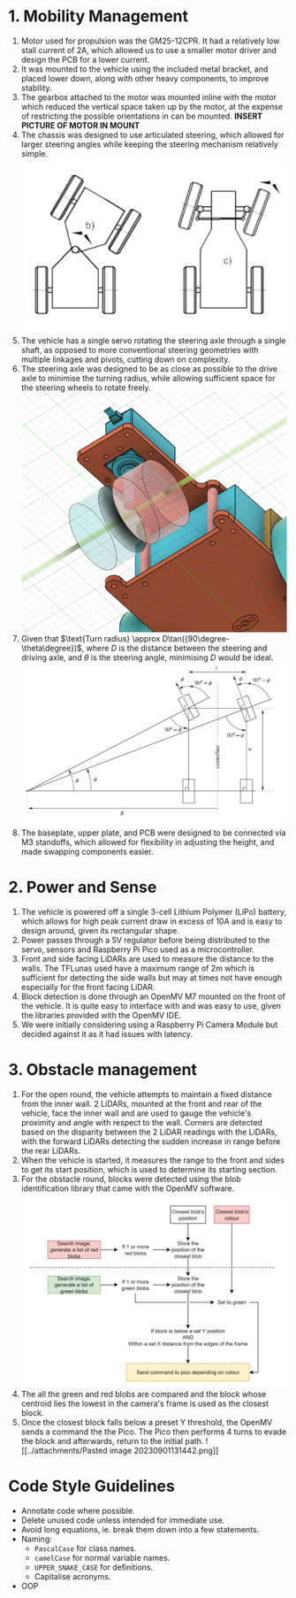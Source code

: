 # 1. Mobility Management
1. Motor used for propulsion was the GM25-12CPR. It had a relatively low stall current of 2A, which allowed us to use a smaller motor driver and design the PCB for a lower current.
2. It was mounted to the vehicle using the included metal bracket, and placed lower down, along with other heavy components, to improve stability.
3. The gearbox attached to the motor was mounted inline with the motor which reduced the vertical space taken up by the motor, at the expense of restricting the possible orientations in can be mounted. **INSERT PICTURE OF MOTOR IN MOUNT**
4. The chassis was designed to use articulated steering, which allowed for larger steering angles while keeping the steering mechanism relatively simple. 
   ![../attachments/Pasted image 20230829184541.png](../attachments/Pasted%20image%2020230829184541.png)
5. The vehicle has a single servo rotating the steering axle through a single shaft, as opposed to more conventional steering geometries with multiple linkages and pivots, cutting down on complexity.
6. The steering axle was designed to be as close as possible to the drive axle to minimise the turning radius, while allowing sufficient space for the steering wheels to rotate freely.
   ![../attachments/Pasted image 20230824165650.png](../attachments/Pasted%20image%2020230824165650.png)
7. Given that $\text{Turn radius} \approx D\tan({90\degree-\theta\degree})$, where $D$ is the distance between the steering and driving axle, and $\theta$ is the steering angle, minimising $D$ would be ideal. ![../attachments/Pasted image 20230829184645.png](../attachments/Pasted%20image%2020230829184645.png)
8. The baseplate, upper plate, and PCB were designed to be connected via M3 standoffs, which allowed for flexibility in adjusting the height, and made swapping components easier.
# 2. Power and Sense
1. The vehicle is powered off a single 3-cell Lithium Polymer (LiPo) battery, which allows for high peak current draw in excess of 10A and is easy to design around, given its rectangular shape.
2. Power passes through a 5V regulator before being distributed to the servo, sensors and Raspberry Pi Pico used as a microcontroller.
3. Front and side facing LiDARs are used to measure the distance to the walls. The TFLunas used have a maximum range of 2m which is sufficient for detecting the side walls but may at times not have enough especially for the front facing LiDAR.
4. Block detection is done through an OpenMV M7 mounted on the front of the vehicle. It is quite easy to interface with and was easy to use, given the libraries provided with the OpenMV IDE.
5. We were initially considering using a Raspberry Pi Camera Module but decided against it as it had issues with latency.
# 3. Obstacle management
1. For the open round, the vehicle attempts to maintain a fixed distance from the inner wall. 2 LiDARs, mounted at the front and rear of the vehicle, face the inner wall and are used to gauge the vehicle's proximity and angle with respect to the wall. Corners are detected based on the disparity between the 2 LiDAR readings with the LiDARs, with the forward LiDARs detecting the sudden increase in range before the rear LiDARs.
2. When the vehicle is started, it measures the range to the front and sides to get its start position, which is used to determine its starting section.
3. For the obstacle round, blocks were detected using the blob identification library that came with the OpenMV software.
   ![../attachments/Pasted image 20230901130434.png](../attachments/Pasted%20image%2020230901130434.png)
4. The all the green and red blobs are compared and the block whose centroid lies the lowest in the camera's frame is used as the closest block.
5. Once the closest block falls below a preset Y threshold, the OpenMV sends a command the the Pico. The Pico then performs 4 turns to evade the block and afterwards, return to the initial path.
   ![[../attachments/Pasted image 20230901131442.png]]

# Code Style Guidelines
- Annotate code where possible.
- Delete unused code unless intended for immediate use.
- Avoid long equations, ie. break them down into a few statements.
- Naming:
    - `PascalCase` for class names.
    - `camelCase` for normal variable names.
    - `UPPER_SNAKE_CASE` for definitions.
    - Capitalise acronyms.
- OOP